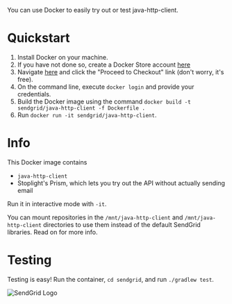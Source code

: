You can use Docker to easily try out or test java-http-client.

<a name="Quickstart"></a>
# Quickstart

1. Install Docker on your machine.
2. If you have not done so, create a Docker Store account [here](https://store.docker.com/signup?next=%2F)
3. Navigate [here](https://store.docker.com/images/oracle-serverjre-8) and click the "Proceed to Checkout" link (don't worry, it's free).
4. On the command line, execute `docker login` and provide your credentials.
5. Build the Docker image using the command `docker build -t sendgrid/java-http-client -f Dockerfile .`
6. Run `docker run -it sendgrid/java-http-client`.

<a name="Info"></a>
# Info

This Docker image contains
 - `java-http-client`
 - Stoplight's Prism, which lets you try out the API without actually sending email

Run it in interactive mode with `-it`.

You can mount repositories in the `/mnt/java-http-client` and `/mnt/java-http-client` directories to use them instead of the default SendGrid libraries. Read on for more info.

<a name="Testing"></a>
# Testing
Testing is easy!  Run the container, `cd sendgrid`, and run `./gradlew test`.

![SendGrid Logo](https://uiux.s3.amazonaws.com/2016-logos/email-logo%402x.png)
